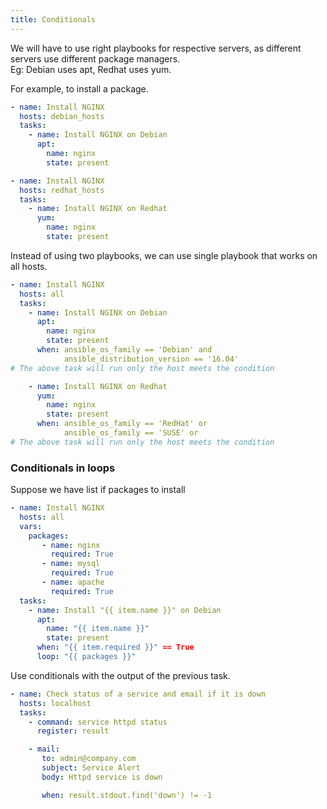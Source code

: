 ```yaml
---
title: Conditionals
---
```


We will have to use right playbooks for respective servers, as different servers use different 
package managers.   
Eg: Debian uses apt, Redhat uses yum.   

For example, to install a package.
```yml
- name: Install NGINX
  hosts: debian_hosts
  tasks:
    - name: Install NGINX on Debian
      apt:
        name: nginx
        state: present
```

```yml
- name: Install NGINX
  hosts: redhat_hosts
  tasks:
    - name: Install NGINX on Redhat
      yum:
        name: nginx
        state: present
```

Instead of using two playbooks, we can use single playbook that works on all hosts.  

```yml
- name: Install NGINX
  hosts: all
  tasks:
    - name: Install NGINX on Debian
      apt:
        name: nginx
        state: present
      when: ansible_os_family == 'Debian' and
            ansible_distribution_version == '16.04'
# The above task will run only the host meets the condition

    - name: Install NGINX on Redhat
      yum:
        name: nginx
        state: present
      when: ansible_os_family == 'RedHat' or
            ansible_os_family == 'SUSE' or
# The above task will run only the host meets the condition
```

### Conditionals in loops

Suppose we have list if packages to install   
```yml
- name: Install NGINX
  hosts: all
  vars:
    packages:
       - name: nginx
         required: True
       - name: mysql
         required: True
       - name: apache
         required: True
  tasks:
    - name: Install "{{ item.name }}" on Debian
      apt:
        name: "{{ item.name }}"
        state: present
      when: "{{ item.required }}" == True
      loop: "{{ packages }}"
```

Use conditionals with the output of the previous task.  

```yml
- name: Check status of a service and email if it is down
  hosts: localhost
  tasks:
    - command: service httpd status
      register: result

    - mail: 
       to: admin@company.com
       subject: Service Alert
       body: Httpd service is down

       when: result.stdout.find('down') != -1
```